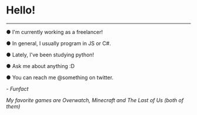 # Hello!

***
  
● I'm currently working as a freelancer!

● In general, I usually program in JS or C#.

● Lately, I've been studying python!

● Ask me about anything :D

● You can reach me @something on twitter.

_- Funfact_
  
_My favorite games are Overwatch, Minecraft and The Last of Us (both of them)_
